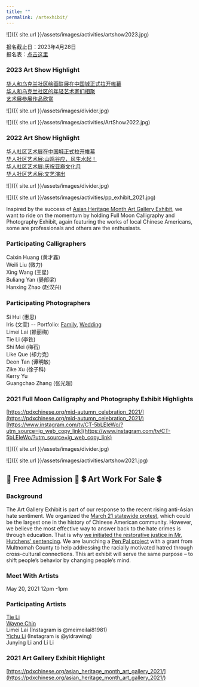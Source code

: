 ```yaml
---
title: ""
permalink: /artexhibit/
---
```


![]({{ site.url }}/assets/images/activities/artshow2023.jpg)

报名截止日：2023年4月28日  
报名表：[点击这里](https://docs.google.com/forms/d/e/1FAIpQLSeMc3aVAPV5BkmZ8BThHhvHHEYnbNHy1B9YQCgxxiWcpAGoZQ/viewform?usp=sf_link)  

### 2023 Art Show Highlight

[华人和乌克兰社区绘画联展在中国城正式拉开帷幕](https://pdxchinese.org/art_show_opening_ceremony_2023/)  
[华人和乌克兰社区的年轻艺术家们相聚](https://pdxchinese.org/art_show_young_artists_2023/)  
[艺术展参展作品欣赏](https://pdxchinese.org/art_show_artworks_2023/)  

![]({{ site.url }}/assets/images/divider.jpg)

![]({{ site.url }}/assets/images/activities/ArtShow2022.jpg)

### 2022 Art Show Highlight

[华人社区艺术展在中国城正式拉开帷幕](https://pdxchinese.org/artshow_artworks_2022/)  
[华人社区艺术展:山鸣谷应，风生水起！](https://pdxchinese.org/artshow_arttalk_2022/)  
[华人社区艺术展:庆祝亚裔文化月](https://pdxchinese.org/artshow_closing_2022/)  
[华人社区艺术展:文艺演出](https://pdxchinese.org/artshow_performance_2022/)  

![]({{ site.url }}/assets/images/divider.jpg)

![]({{ site.url }}/assets/images/activities/pp_exhibit_2021.jpg)

Inspired by the success of [Asian Heritage Month Art Gallery Exhibit](https://pdxchinese.org/asian_heritage_month_art_gallery_2021/), we want to ride on the momentum by holding Full Moon Calligraphy and Photography Exhibit, again featuring the works of local Chinese Americans, some are professionals and others are the enthusiasts.

### Participating Calligraphers

Caixin Huang (黄才鑫)  
Weili Liu (微力)  
Xing Wang (王星)  
Buliang Yan (晏部梁)  
Hanxing Zhao (赵汉兴)  

### Participating Photographers

Si Hui (惠思)  
Iris (文雯) -- Portfolio: [Family](http://lightbyiris.com), [Wedding](http://lovebyirisphotography.com)  
Limei Lai (赖丽梅)  
Tie Li (李铁)  
Shi Mei (梅石)  
Like Que (却力克)  
Deon Tan (谭明敏)  
Zike Xu (徐子科)  
Kerry Yu  
Guangchao Zhang (张光超)  

### 2021 Full Moon Calligraphy and Photography Exhibit Highlights

[https://pdxchinese.org/mid-autumn_celebration_2021/](https://pdxchinese.org/mid-autumn_celebration_2021/)  
[https://www.instagram.com/tv/CT-5bLEIeWo/?utm_source=ig_web_copy_link](https://www.instagram.com/tv/CT-5bLEIeWo/?utm_source=ig_web_copy_link)  


![]({{ site.url }}/assets/images/divider.jpg)

![]({{ site.url }}/assets/images/activities/artshow2021.jpg)
## :ticket: Free Admission :ticket:  :heavy_dollar_sign: Art Work For Sale :heavy_dollar_sign:

### Background

The Art Gallery Exhibit is part of our response to the recent rising anti-Asian hate sentiment. We organized the [March 21 statewide protest](https://youtu.be/J7a-K8JcJcg), which could be the largest one in the history of Chinese American community. However, we believe the most effective way to answer back to the hate crimes is through education. That is why [we initiated the restorative justice in Mr. Hutchens’ sentencing](https://pdxchinese.org/OCC_Statement_and_Response/). We are launching a [Pen Pal project](https://pdxchinese.org/penpal/) with a grant from Multnomah County to help addressing the racially motivated hatred through cross-cultural connections. This art exhibit will serve the same purpose – to shift people’s behavior by changing people’s mind.

### Meet With Artists

May 20, 2021 12pm -1pm

### Participating Artists

[Tie Li](https://www.litiefineart.com/)  
[Wayne Chin](http://waynechin.com/)  
Limei Lai (Instagram is @meimeilai81981)  
[Yichu Li](https://www.yidrawing.com/) (Instagram is @yidrawing)  
Junying Li and Li Li  

### 2021 Art Gallery Exhibit Highlight

[https://pdxchinese.org/asian_heritage_month_art_gallery_2021/](https://pdxchinese.org/asian_heritage_month_art_gallery_2021/)
